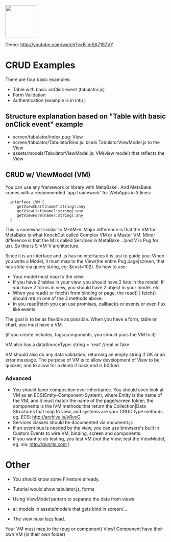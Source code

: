 <img src="http://MetaBake.github.io/mbakeDocs/logo.jpg" width="100">

Demo: http://youtube.com/watch?v=B-mSA71S7VY

# CRUD Examples

There are four basic examples:

- Table with basic onClick event (tabulator.js)
- Form Validation
- Authentication (example is in intu )

## Structure explanation based on  "Table with basic onClick event" example

- screen/tabulator/index.pug: View
- screen/tabulator/TabulatorBind.js: binds TabulatorViewModel.js to the View
- assets/models/TabulatorViewModel.js: VM(view model) that reflects the View


## CRUD w/ ViewModel (VM) 

You can use any framework or library with MetaBake . And MetaBake comes with a recommended 'app framework' for WebApps in 3 lines:


      interface iVM {
         getViewChart(name?:string):any 
         getViewList(name?:string):any 
         getViewForm(name?:string):any 
      }


This is somewhat similar to M-VM-V. Major difference is that the VM for MetaBake is
what KnockOut called Complex VM or a Master VM.
Minor difference is that the M is called Services in MetaBake . (and V is Pug for us). So this is S-VM-V architecture.

Since it is an interface and .js has no interfaces it is just to guide you: When you write a Model, it must map to the View(the entire Pug page|screen, that has *state* via query string, eg: &cust=102).
So how to use:
- Your model must map to the view!
- If you have 2 tables in your view, you should have 2 lists in the model. If you have 2 forms in view, you should have 2 object in your model. etc.
- When you read() or fetch() from binding or page, the read() | fetch() should return one of the 3 methods above.
- In you read|fetch you can use promises, callbacks or events or even flux like events.

The goal is to be as flexible as possible. When you have a form, table or chart, you must have a VM. 

(if you create includes, tags/components, you should pass the VM to it)

VM also has a dataSourceType: string = 'real'  //real or fake

VM should also do any data validation; returning an empty string if OK or an error message.
The purpose of VM is to allow development of View to be quicker; and to allow for a demo if back end is b0rked.

### Advanced
- You should favor composition over inheritance. You should even look at VM as an ECS(Entity-Component-System), where Entity is the name of the VM, 
and it must match the name of the page/screen folder; the components is the IVM methods that return the Collection|Data Structures 
that map to view, and systems are your CRUD type methods.
eg. ECS: http://archive.is/yRvvG
- Services classes should be documented via document.js
- If an event bus is needed by the view, you can use browsers's built in Custom Events to wire VM, binding, screen and components. 
- If you want to do testing, you test VM (not the View; test the ViewModel, eg. via: http://qunitjs.com )

# Other

- You should know some Firestore  already.
- Tutorial would show tabulator.js, forms

- Using ViewModel pattern to separate the data from views

- all models in assets/models that gets bind in screen/...

- The view *must* lazy load.

Your VM must map to the (pug or component) View! Component have their own VM (in their own folder)




